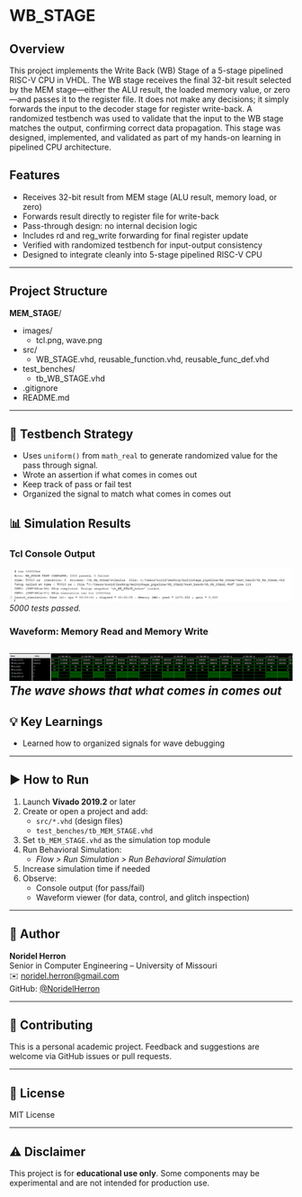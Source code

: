 # WB_STAGE

## Overview
This project implements the Write Back (WB) Stage of a 5-stage pipelined RISC-V CPU in VHDL. The WB stage receives the final 32-bit result selected by the MEM stage—either the ALU result, the loaded memory value, or zero—and passes it to the register file. It does not make any decisions; it simply forwards the input to the decoder stage for register write-back. A randomized testbench was used to validate that the input to the WB stage matches the output, confirming correct data propagation.
This stage was designed, implemented, and validated as part of my hands-on learning in pipelined CPU architecture.


## Features
- Receives 32-bit result from MEM stage (ALU result, memory load, or zero)
- Forwards result directly to register file for write-back
- Pass-through design: no internal decision logic
- Includes rd and reg_write forwarding for final register update
- Verified with randomized testbench for input-output consistency
- Designed to integrate cleanly into 5-stage pipelined RISC-V CPU
---
## Project Structure
**MEM_STAGE**/
- images/
    - tcl.png, wave.png
- src/
    - WB_STAGE.vhd, reusable_function.vhd, reusable_func_def.vhd
- test_benches/
    - tb_WB_STAGE.vhd
- .gitignore
- README.md
---
## 🧪 Testbench Strategy
- Uses `uniform()` from `math_real` to generate randomized value for the pass through signal.
- Wrote an assertion if what comes in comes out
- Keep track of pass or fail test
- Organized the signal to match what comes in comes out 

## 📊 Simulation Results

### Tcl Console Output
![Tcl Output – 5000 Cases](images/tcl.png)  
*5000 tests passed.*

### Waveform: Memory Read and Memory Write
![Waveform Example – Read](images/wave.png) 
*The wave shows that what comes in comes out* 
---
## 💡 Key Learnings
- Learned how to organized signals for wave debugging
---

## ▶️ How to Run

1. Launch **Vivado 2019.2** or later
2. Create or open a project and add:
    - `src/*.vhd` (design files)
    - `test_benches/tb_MEM_STAGE.vhd`
3. Set `tb_MEM_STAGE.vhd` as the simulation top module
4. Run Behavioral Simulation:
    - *Flow > Run Simulation > Run Behavioral Simulation*
5. Increase simulation time if needed
6. Observe:
    - Console output (for pass/fail)
    - Waveform viewer (for data, control, and glitch inspection)
---

## 👤 Author
**Noridel Herron**  
Senior in Computer Engineering – University of Missouri  
✉️ noridel.herron@gmail.com  
GitHub: [@NoridelHerron](https://github.com/NoridelHerron)

---

## 🤝 Contributing
This is a personal academic project. Feedback and suggestions are welcome via GitHub issues or pull requests.

---

## 📜 License
MIT License

---

## ⚠️ Disclaimer
This project is for **educational use only**. Some components may be experimental and are not intended for production use.
